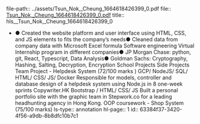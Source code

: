 file-path:: ../assets/Tsun_Nok,_Cheung_1664618426399_0.pdf
file:: [Tsun_Nok,_Cheung_1664618426399_0.pdf](../assets/Tsun_Nok,_Cheung_1664618426399_0.pdf)
title:: hls__Tsun_Nok,_Cheung_1664618426399_0

- ● Created the website platform and user interface using HTML, CSS, and JS elements to fits the company’s needs● Cleaned data from company data with Microsoft Excel formula Software engineering Virtual Internship program in different companies● JP Morgan Chase: python, git, React, Typescript, Data Analysis● Goldman Sachs: Cryptography, Hashing, Salting, Decryption, Encryption School Projects Side Projects Team Project - Helpdesk System (72/100 marks ) GCP/ NodeJS/ SQL/ HTML/ CSS/ JS/ Docker Responsible for models, controller and database design of a helpdesk system using Node.js in 8 one-week sprints Copywriter.HK Bootstrap / HTML/ CSS/ JS Built a personal portfolio site with the graphic team in Stepwork.co for a leading headhunting agency in Hong Kong. OOP coursework - Shop System (75/100 marks)
  ls-type:: annotation
  hl-page:: 1
  id:: 63384f37-3420-4f56-a9db-8b8dfc10b7c1